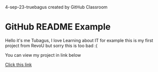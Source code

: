 4-sep-23-truebagus created by GitHub Classroom

<body>
    <h1>GitHub README Example</h1>
    <p>Hello it's me Tubagus, I love Learning about IT for example this is my first project from RevoU but sorry this is too bad :(</p>
    <p>You can view my project in link below </p>
    <a href="https://revou-fundamental-course.github.io/4-sep-23-truebagus/">Click this link</a>
</body>
